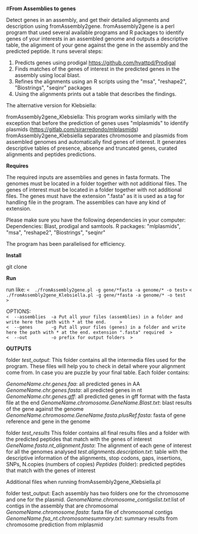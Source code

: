 #**From Assemblies to genes**


Detect genes in an assembly, and get their detailed alignments and description using fromAssembly2gene. fromAssembly2gene is a perl program that used several available programs and R packages to identify genes of your interests in an assembled genome and outputs a descriptive table, the alignment of your gene against the gene in the assembly and the predicted peptide.
It runs several steps:

1. Predicts genes using prodigal https://github.com/hyattpd/Prodigal
2. Finds matches of the genes of interest in the predicted genes in the assembly using local blast.
3. Refines the alignments using an R scripts using the "msa", "reshape2", "Biostrings", "seqinr" packages
4. Using the alignments prints out a table that describes the findings. 

The alternative version for Klebsiella:

fromAssembly2gene_Klebsiella: This program works similarly with the exception that before the prediction of genes uses "mlplasmids" to identify plasmids (https://gitlab.com/sirarredondo/mlplasmids)
fromAssembly2gene_Klebsiella separates chromosome and plasmids from assembled genomes and automatically find genes of interest. It generates descriptive tables of presence, absence and truncated genes, curated alignments and peptides predictions.		

 **Requires**
 
The required inputs are assemblies and genes in fasta formats.
The genomes must be located in a folder together with not additional files. 
The genes of interest must be located in a folder together with not additional files.
The genes must have the extension ".fasta" as it is used as a tag for handling file in the program. 
The assemblies can have any kind of extension. 

Please make sure you have the following dependencies in your computer:											
Dependencies: Blast, prodigal and samtools. R packages: "mlplasmids", "msa", "reshape2", "Biostrings", "seqinr"

The program has been parallelised for efficiency.
 
**Install**

git clone  
	 							
**Run**
																																	
run like: 
`<	./fromAssembly2gene.pl -g gene/*fasta -a genome/* -o test>`
`<	./fromAssembly2gene_Klebsiella.pl -g gene/*fasta -a genome/* -o test	>`										

OPTIONS:																																	
`<	--assemblies  -a Put all your files (assemblies) in a folder and write here the path with * at the end.		>`					
`<	--genes 	  -g Put all your files (genes) in a folder and write here the path with * at the end. extension ".fasta" required	>`	
`<	--out 		  -o prefix for output folders	>`																					

**OUTPUTS**

folder *test_output*:
This folder contains all the intermedia files used for the program. These files will help you to check in detail where your alignment come from. In case you are puzzle by your final table. Each folder contains:

*GenomeName.chr.genes.faa*: all predicted genes in AA
*GenomeName.chr.genes.fasta*: all predicted genes in nt
*GenomeName.chr.genes.gff*: all predicted genes in gff format with the fasta file at the end
*GenomeName.chromosome.GeneName.Blast.txt*: blast results of the gene against the genome
*GenomeName.chromosome.GeneName.fasta.plusRef.fasta*: fasta of gene reference and gene in the genome

folder *test_results*
This folder contains all final results files and a folder with the predicted peptides that match with the genes of interest
*GeneName.fasta.nt_alignment.fasta*: The alignment of each gene of interest for all the genomes analysed
*test.alignments.description.txt*: table with the descriptive information of the alignments, stop codons, gaps, insertions, SNPs, N.copies (numbers of copies)
*Peptides* (folder): predicted peptides that match with the genes of interest

Additional files when running fromAssembly2gene_Klebsiella.pl

folder test_output:
Each assembly has two folders one for the chromosome and one for the plasmid. 
*GenomeName.chromosome_contigslist.txt*:list of contigs in the assembly that are chromosomal
*GenomeName.chromosome.fasta*: fasta file of chromosomal contigs
*GenomeName.fsa_nt.chromosomesummary.txt*: summary results from chromosome prediction from mlplasmid
	
